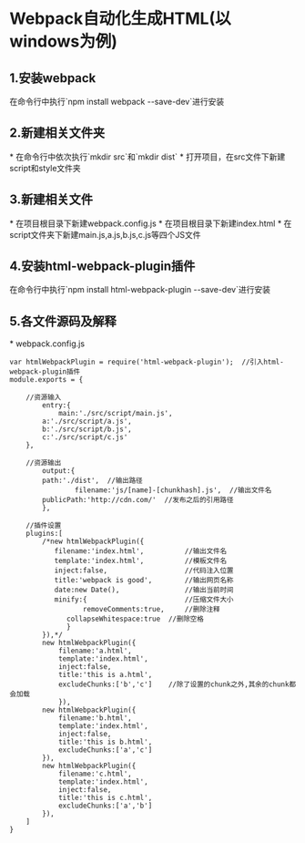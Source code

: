 <h1>Webpack自动化生成HTML(以windows为例)</h1>
<h2>1.安装webpack</h2>
在命令行中执行`npm install webpack --save-dev`进行安装

<h2>2.新建相关文件夹</h2>
* 在命令行中依次执行`mkdir src`和`mkdir dist`
* 打开项目，在src文件下新建script和style文件夹

<h2>3.新建相关文件</h2>
* 在项目根目录下新建webpack.config.js
* 在项目根目录下新建index.html
* 在script文件夹下新建main.js,a.js,b.js,c.js等四个JS文件

<h2>4.安装html-webpack-plugin插件</h2>
在命令行中执行`npm install html-webpack-plugin --save-dev`进行安装

<h2>5.各文件源码及解释</h2>
* webpack.config.js

```
var htmlWebpackPlugin = require('html-webpack-plugin');  //引入html-webpack-plugin插件
module.exports = {
        
	//资源输入	
        entry:{
            main:'./src/script/main.js',
	    a:'./src/script/a.js',
	    b:'./src/script/b.js',
	    c:'./src/script/c.js'
	},
	
	//资源输出	
        output:{
		path:'./dist',  //输出路径		
                filename:'js/[name]-[chunkhash].js',  //输出文件名
		publicPath:'http://cdn.com/'  //发布之后的引用路径
		},
		
	//插件设置	
	plugins:[
	    /*new htmlWebpackPlugin({
		   filename:'index.html',          //输出文件名
		   template:'index.html',          //模板文件名		
		   inject:false,                   //代码注入位置		
		   title:'webpack is good',        //输出网页名称		
		   date:new Date(),                //输出当前时间
		   minify:{                        //压缩文件大小			
		          removeComments:true,     //删除注释
			  collapseWhitespace:true  //删除空格
			  }
	    }),*/
	    new htmlWebpackPlugin({
		    filename:'a.html',
		    template:'index.html',
		    inject:false,
		    title:'this is a.html',
		    excludeChunks:['b','c']    //除了设置的chunk之外,其余的chunk都会加载	
            }),
	    new htmlWebpackPlugin({
		    filename:'b.html',
		    template:'index.html',
		    inject:false,
		    title:'this is b.html',
		    excludeChunks:['a','c']
	    }),
	    new htmlWebpackPlugin({
		    filename:'c.html',
		    template:'index.html',
		    inject:false,
		    title:'this is c.html',
		    excludeChunks:['a','b']
	    }),
	]
}
```
